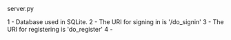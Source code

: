 server.py

1 - Database used in SQLite. 
2 - The URI for signing in is '/do_signin'
3 - The URI for registering is 'do_register'
4 - 